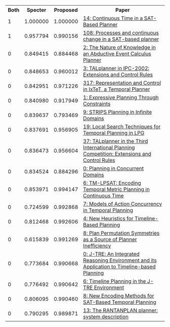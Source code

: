 <html><table><tr>
<th>Both</th>
<th>Specter</th>
<th>Proposed</th>
<th>Paper</th>
</tr>
<tr>
<td>1</td>
<td>1.000000</td>
<td>1.000000</td>
<td><a href="https://www.semanticscholar.org/paper/2310a59ebe71ce4d3985f2999f3d5a897fc4bf54">14: Continuous Time in a SAT-Based Planner</a></td>
</tr>
<tr>
<td>1</td>
<td>0.957794</td>
<td>0.990156</td>
<td><a href="https://www.semanticscholar.org/paper/441be623e2895d211866ea1bc49a2aa74555332c">108: Processes and continuous change in a SAT-based planner</a></td>
</tr>
<tr>
<td>0</td>
<td>0.849415</td>
<td>0.884468</td>
<td><a href="https://www.semanticscholar.org/paper/e0f7ab41d2d1320db3515f8497092d41abdf627b">2: The Nature of Knowledge in an Abductive Event Calculus Planner</a></td>
</tr>
<tr>
<td>0</td>
<td>0.848653</td>
<td>0.960012</td>
<td><a href="https://www.semanticscholar.org/paper/505586e38064737541bfd6f11e5caac595c2b21b">3: TALplanner in IPC-2002: Extensions and Control Rules</a></td>
</tr>
<tr>
<td>0</td>
<td>0.842951</td>
<td>0.971226</td>
<td><a href="https://www.semanticscholar.org/paper/835670c3282e1cf99f256f497ef1afb239efa3da">317: Representation and Control in IxTeT, a Temporal Planner</a></td>
</tr>
<tr>
<td>0</td>
<td>0.840980</td>
<td>0.917949</td>
<td><a href="https://www.semanticscholar.org/paper/b9c7559e71955a5656128d6a6d2b6ce7b7465e5c">1: Expressive Planning Through Constraints</a></td>
</tr>
<tr>
<td>0</td>
<td>0.839637</td>
<td>0.793469</td>
<td><a href="https://www.semanticscholar.org/paper/e5f26226f635409629874b39f081b8fdb4221a1c">9: STRIPS Planning in Infinite Domains</a></td>
</tr>
<tr>
<td>0</td>
<td>0.837691</td>
<td>0.956905</td>
<td><a href="https://www.semanticscholar.org/paper/022585113c5804305227f88fee335939e994aa59">19: Local Search Techniques for Temporal Planning in LPG</a></td>
</tr>
<tr>
<td>0</td>
<td>0.836473</td>
<td>0.956604</td>
<td><a href="https://www.semanticscholar.org/paper/b93fa05162ead5399d6fbb0cd9a42f33fdee527d">37: TALplanner in the Third International Planning Competition: Extensions and Control Rules</a></td>
</tr>
<tr>
<td>0</td>
<td>0.834524</td>
<td>0.884296</td>
<td><a href="https://www.semanticscholar.org/paper/5f61e52811f6f4ab4a823367b911bced3f01cc65">0: Planning in Concurrent Domains</a></td>
</tr>
<tr>
<td>0</td>
<td>0.853971</td>
<td>0.994147</td>
<td><a href="https://www.semanticscholar.org/paper/bedeb1fa8cd5d2b6c8ae1d3e0c726f1165b4a5d5">6: TM-LPSAT: Encoding Temporal Metric Planning in Continuous Time</a></td>
</tr>
<tr>
<td>0</td>
<td>0.724599</td>
<td>0.992868</td>
<td><a href="https://www.semanticscholar.org/paper/2cd8a1354369bfb1a00e0b0e87f70dbd20c64ef4">7: Models of Action Concurrency in Temporal Planning</a></td>
</tr>
<tr>
<td>0</td>
<td>0.812468</td>
<td>0.992606</td>
<td><a href="https://www.semanticscholar.org/paper/267b96a157ce14eaaf02e6533405d7bf1cded1e7">4: New Heuristics for Timeline-Based Planning</a></td>
</tr>
<tr>
<td>0</td>
<td>0.615839</td>
<td>0.991269</td>
<td><a href="https://www.semanticscholar.org/paper/9746ecbbfc81fd73d1f28c075f1d6e4857dc2b2a">8: Plan Permutation Symmetries as a Source of Planner Inefficiency</a></td>
</tr>
<tr>
<td>0</td>
<td>0.773684</td>
<td>0.990668</td>
<td><a href="https://www.semanticscholar.org/paper/664325208f48d2fe523cc0ec6af688a158493225">0: J-TRE: An Integrated Reasoning Environment and its Application to Timeline-based Planning</a></td>
</tr>
<tr>
<td>0</td>
<td>0.776492</td>
<td>0.990642</td>
<td><a href="https://www.semanticscholar.org/paper/9561ce011a59c87d44000d79f6f0e6274cd842b2">6: Timeline Planning in the J-TRE Environment</a></td>
</tr>
<tr>
<td>0</td>
<td>0.806095</td>
<td>0.990460</td>
<td><a href="https://www.semanticscholar.org/paper/4dd9c20cbcb162a4f603f79f86444ddcf425d17e">8: New Encoding Methods for SAT-Based Temporal Planning</a></td>
</tr>
<tr>
<td>0</td>
<td>0.790295</td>
<td>0.989871</td>
<td><a href="https://www.semanticscholar.org/paper/009840c32848abccccc0cbc2f779cc1185bd620a">13: The RANTANPLAN planner: system description</a></td>
</tr>
</table></html>
